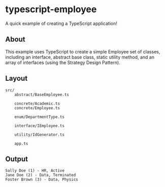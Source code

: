typescript-employee
===================

A quick example of creating a TypeScript application!

## About

This example uses TypeScript to create a simple Employee set of classes, including an interface, abstract base class, static utility method, and an array of interfaces (using the Strategy Design Pattern).

## Layout

```
src/
    abstract/BaseEmployee.ts
    
    concrete/Academic.ts
    concrete/Employee.ts

    enum/DepartmentType.ts

    interface/IEmployee.ts

    utility/IdGenerator.ts
    
    app.ts
```

## Output

```text
Sally Doe (1) - HR, Active
Jane Doe (2) - Data, Terminated
Foster Brown (3) - Data, Physics
```

